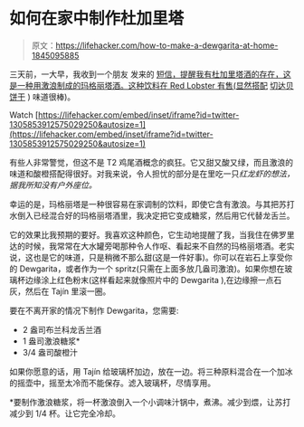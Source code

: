 # 如何在家中制作杜加里塔

> 原文：<https://lifehacker.com/how-to-make-a-dewgarita-at-home-1845095885>

三天前，一大早，我收到一个朋友 发来的 [短信，提醒我有杜加里塔酒的存在，这是一种用激浪制成的玛格丽塔酒。这种饮料在 Red Lobster 有售(显然搭配](https://twitter.com/clairelizzie/status/1305898849274220544) [切达贝饼干](https://lifehacker.com/these-cheddar-biscuits-are-better-than-red-lobsters-1829391921) ) 味道很棒)。

Watch [https://lifehacker.com/embed/inset/iframe?id=twitter-1305853912575029250&autosize=1](https://lifehacker.com/embed/inset/iframe?id=twitter-1305853912575029250&autosize=1) 

有些人非常警觉，但这不是 T2 鸡尾酒概念的疯狂。它又甜又酸又绿，而且激浪的味道和酸橙搭配得很好。对我来说，令人担忧的部分是在里吃一只*红龙虾的想法，据我所知没有户外座位。*

幸运的是，玛格丽塔是一种很容易在家调制的饮料，即使它含有激浪。与其把苏打水倒入已经混合好的玛格丽塔酒里，我决定把它变成糖浆，然后用它代替龙舌兰。

它的效果比我预期的要好。我喜欢这种颜色，它生动地提醒了我，当我住在佛罗里达的时候，我常常在大水罐旁喝那种令人作呕、看起来不自然的玛格丽塔酒。老实说，这也是它的味道，只是稍微不那么甜(这是一件好事)。你可以在岩石上享受你的 Dewgarita，或者作为一个 spritz(只需在上面多放几盎司激浪)。如果你想在玻璃杯边缘涂上红色粉末(这样看起来就像照片中的 Dewgarita ),在边缘擦一点石灰，然后在 Tajín 里滚一圈。

要在不离开家的情况下制作 Dewgarita，您需要:

*   2 盎司布兰科龙舌兰酒
*   1 盎司激浪糖浆*
*   3/4 盎司酸橙汁

如果你愿意的话，用 Tajín 给玻璃杯加边，放在一边。将三种原料混合在一个加冰的摇壶中，摇至太冷而不能保存。滤入玻璃杯，尽情享用。

*要制作激浪糖浆，将一杯激浪倒入一个小调味汁锅中，煮沸。减少到煨，让苏打减少到 1/4 杯。让它完全冷却。